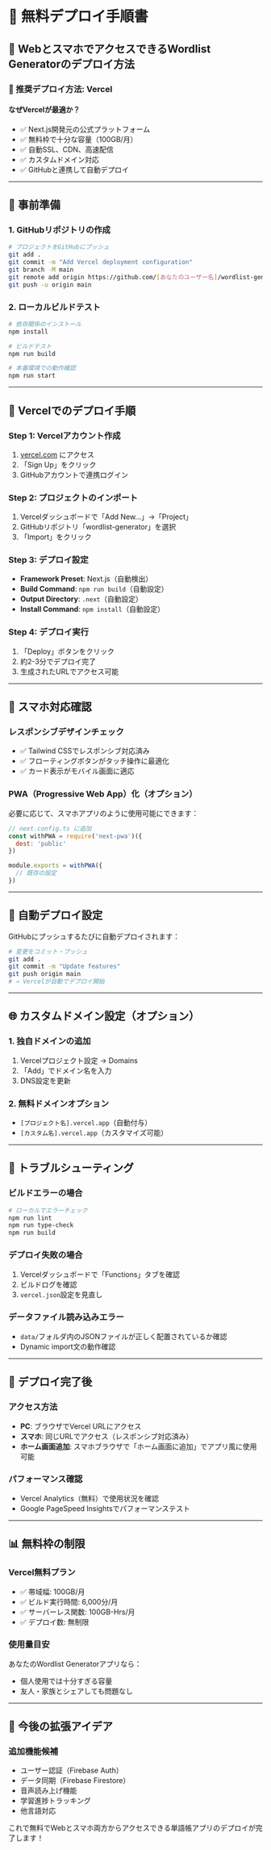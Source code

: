 # 🚀 無料デプロイ手順書

## 📱 WebとスマホでアクセスできるWordlist Generatorのデプロイ方法

### 🎯 推奨デプロイ方法: Vercel

#### **なぜVercelが最適か？**
- ✅ Next.js開発元の公式プラットフォーム
- ✅ 無料枠で十分な容量（100GB/月）
- ✅ 自動SSL、CDN、高速配信
- ✅ カスタムドメイン対応
- ✅ GitHubと連携して自動デプロイ

---

## 🔧 事前準備

### 1. GitHubリポジトリの作成
```bash
# プロジェクトをGitHubにプッシュ
git add .
git commit -m "Add Vercel deployment configuration"
git branch -M main
git remote add origin https://github.com/[あなたのユーザー名]/wordlist-generator.git
git push -u origin main
```

### 2. ローカルビルドテスト
```bash
# 依存関係のインストール
npm install

# ビルドテスト
npm run build

# 本番環境での動作確認
npm run start
```

---

## 🚀 Vercelでのデプロイ手順

### Step 1: Vercelアカウント作成
1. [vercel.com](https://vercel.com) にアクセス
2. 「Sign Up」をクリック
3. GitHubアカウントで連携ログイン

### Step 2: プロジェクトのインポート
1. Vercelダッシュボードで「Add New...」→「Project」
2. GitHubリポジトリ「wordlist-generator」を選択
3. 「Import」をクリック

### Step 3: デプロイ設定
- **Framework Preset**: Next.js（自動検出）
- **Build Command**: `npm run build`（自動設定）
- **Output Directory**: `.next`（自動設定）
- **Install Command**: `npm install`（自動設定）

### Step 4: デプロイ実行
1. 「Deploy」ボタンをクリック
2. 約2-3分でデプロイ完了
3. 生成されたURLでアクセス可能

---

## 📱 スマホ対応確認

### レスポンシブデザインチェック
- ✅ Tailwind CSSでレスポンシブ対応済み
- ✅ フローティングボタンがタッチ操作に最適化
- ✅ カード表示がモバイル画面に適応

### PWA（Progressive Web App）化（オプション）
必要に応じて、スマホアプリのように使用可能にできます：

```javascript
// next.config.ts に追加
const withPWA = require('next-pwa')({
  dest: 'public'
})

module.exports = withPWA({
  // 既存の設定
})
```

---

## 🔄 自動デプロイ設定

GitHubにプッシュするたびに自動デプロイされます：

```bash
# 変更をコミット・プッシュ
git add .
git commit -m "Update features"
git push origin main
# → Vercelが自動でデプロイ開始
```

---

## 🌐 カスタムドメイン設定（オプション）

### 1. 独自ドメインの追加
1. Vercelプロジェクト設定 → Domains
2. 「Add」でドメイン名を入力
3. DNS設定を更新

### 2. 無料ドメインオプション
- `[プロジェクト名].vercel.app`（自動付与）
- `[カスタム名].vercel.app`（カスタマイズ可能）

---

## 🔧 トラブルシューティング

### ビルドエラーの場合
```bash
# ローカルでエラーチェック
npm run lint
npm run type-check
npm run build
```

### デプロイ失敗の場合
1. Vercelダッシュボードで「Functions」タブを確認
2. ビルドログを確認
3. `vercel.json`設定を見直し

### データファイル読み込みエラー
- `data/`フォルダ内のJSONファイルが正しく配置されているか確認
- Dynamic import文の動作確認

---

## 🎉 デプロイ完了後

### アクセス方法
- **PC**: ブラウザでVercel URLにアクセス
- **スマホ**: 同じURLでアクセス（レスポンシブ対応済み）
- **ホーム画面追加**: スマホブラウザで「ホーム画面に追加」でアプリ風に使用可能

### パフォーマンス確認
- Vercel Analytics（無料）で使用状況を確認
- Google PageSpeed Insightsでパフォーマンステスト

---

## 📊 無料枠の制限

### Vercel無料プラン
- ✅ 帯域幅: 100GB/月
- ✅ ビルド実行時間: 6,000分/月
- ✅ サーバーレス関数: 100GB-Hrs/月
- ✅ デプロイ数: 無制限

### 使用量目安
あなたのWordlist Generatorアプリなら：
- 個人使用では十分すぎる容量
- 友人・家族とシェアしても問題なし

---

## 🔮 今後の拡張アイデア

### 追加機能候補
- ユーザー認証（Firebase Auth）
- データ同期（Firebase Firestore）
- 音声読み上げ機能
- 学習進捗トラッキング
- 他言語対応

これで無料でWebとスマホ両方からアクセスできる単語帳アプリのデプロイが完了します！
